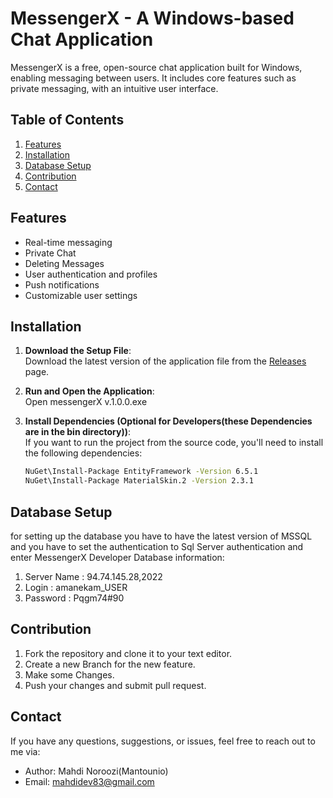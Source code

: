 # MessengerX - A Windows-based Chat Application

MessengerX is a free, open-source chat application built for Windows, enabling messaging between users. It includes core features such as private messaging, with an intuitive user interface.

## Table of Contents
1. [Features](#features)
2. [Installation](#installation)
3. [Database Setup](#database-setup)
4. [Contribution](#contribution)
5. [Contact](#contact)

## Features
- Real-time messaging
- Private Chat
- Deleting Messages
- User authentication and profiles
- Push notifications
- Customizable user settings

## Installation

1. **Download the Setup File**:  
   Download the latest version of the application file from the [Releases](https://github.com/mahdidev-83/MessengerX/releases) page.

2. **Run and Open the Application**:  
   Open messengerX v.1.0.0.exe 

3. **Install Dependencies (Optional for Developers(these Dependencies are in the bin directory))**:  
   If you want to run the project from the source code, you'll need to install the following dependencies:
   ```bash
   NuGet\Install-Package EntityFramework -Version 6.5.1
   NuGet\Install-Package MaterialSkin.2 -Version 2.3.1

## Database Setup

for setting up the database you have to have the latest version of MSSQL and you have to set the authentication to Sql Server authentication and enter MessengerX Developer Database information:
1. Server Name : 94.74.145.28,2022
2. Login : amanekam_USER
3. Password : Pqgm74#90

## Contribution 
1. Fork the repository and clone it to your text editor.
2. Create a new Branch for the new feature.
3. Make some Changes.
4. Push your changes and submit pull request.
   
## Contact
If you have any questions, suggestions, or issues, feel free to reach out to me via:

- Author: Mahdi Noroozi(Mantounio)
- Email: mahdidev83@gmail.com 
